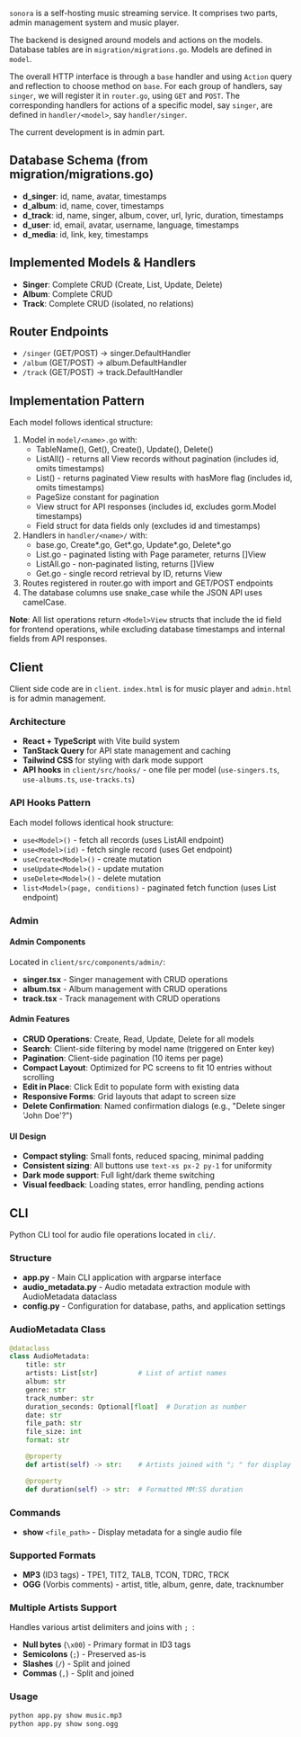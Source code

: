 `sonora` is a self-hosting music streaming service. It comprises two parts, admin management system and music player.

The backend is designed around models and actions on the models. Database tables are in `migration/migrations.go`. Models are defined in `model`.

The overall HTTP interface is through a `base` handler and using `Action` query and reflection to choose method on `base`. For each group of handlers, say `singer`, we will register it in `router.go`, using `GET` and `POST`. The corresponding handlers for actions of a specific model, say `singer`, are defined in `handler/<model>`, say `handler/singer`.

The current development is in admin part.

## Database Schema (from migration/migrations.go)

- **d_singer**: id, name, avatar, timestamps
- **d_album**: id, name, cover, timestamps
- **d_track**: id, name, singer, album, cover, url, lyric, duration, timestamps
- **d_user**: id, email, avatar, username, language, timestamps
- **d_media**: id, link, key, timestamps

## Implemented Models & Handlers

- **Singer**: Complete CRUD (Create, List, Update, Delete)
- **Album**: Complete CRUD
- **Track**: Complete CRUD (isolated, no relations)

## Router Endpoints

- `/singer` (GET/POST) → singer.DefaultHandler
- `/album` (GET/POST) → album.DefaultHandler
- `/track` (GET/POST) → track.DefaultHandler

## Implementation Pattern

Each model follows identical structure:

1. Model in `model/<name>.go` with:
   - TableName(), Get(), Create(), Update(), Delete()
   - ListAll<Name>() - returns all <Name>View records without pagination (includes id, omits timestamps)
   - List<Name>() - returns paginated <Name>View results with hasMore flag (includes id, omits timestamps)
   - <name>PageSize constant for pagination
   - <Name>View struct for API responses (includes id, excludes gorm.Model timestamps)
   - <Name>Field struct for data fields only (excludes id and timestamps)
2. Handlers in `handler/<name>/` with:
   - base.go, Create*.go, Get*.go, Update*.go, Delete*.go
   - List<Name>.go - paginated listing with Page parameter, returns []<Name>View
   - ListAll<Name>.go - non-paginated listing, returns []<Name>View
   - Get<Name>.go - single record retrieval by ID, returns <Name>View
3. Routes registered in router.go with import and GET/POST endpoints
4. The database columns use snake_case while the JSON API uses camelCase.

**Note**: All list operations return `<Model>View` structs that include the id field for frontend operations, while excluding database timestamps and internal fields from API responses.

## Client
Client side code are in `client`. `index.html` is for music player and `admin.html` is for admin management.

### Architecture
- **React + TypeScript** with Vite build system
- **TanStack Query** for API state management and caching
- **Tailwind CSS** for styling with dark mode support
- **API hooks** in `client/src/hooks/` - one file per model (`use-singers.ts`, `use-albums.ts`, `use-tracks.ts`)

### API Hooks Pattern
Each model follows identical hook structure:
- `use<Model>()` - fetch all records (uses ListAll<Model> endpoint)
- `use<Model>(id)` - fetch single record (uses Get<Model> endpoint)
- `useCreate<Model>()` - create mutation
- `useUpdate<Model>()` - update mutation
- `useDelete<Model>()` - delete mutation
- `list<Model>(page, conditions)` - paginated fetch function (uses List<Model> endpoint)

### Admin
#### Admin Components
Located in `client/src/components/admin/`:
- **singer.tsx** - Singer management with CRUD operations
- **album.tsx** - Album management with CRUD operations
- **track.tsx** - Track management with CRUD operations

#### Admin Features
- **CRUD Operations**: Create, Read, Update, Delete for all models
- **Search**: Client-side filtering by model name (triggered on Enter key)
- **Pagination**: Client-side pagination (10 items per page)
- **Compact Layout**: Optimized for PC screens to fit 10 entries without scrolling
- **Edit in Place**: Click Edit to populate form with existing data
- **Responsive Forms**: Grid layouts that adapt to screen size
- **Delete Confirmation**: Named confirmation dialogs (e.g., "Delete singer 'John Doe'?")

#### UI Design
- **Compact styling**: Small fonts, reduced spacing, minimal padding
- **Consistent sizing**: All buttons use `text-xs px-2 py-1` for uniformity
- **Dark mode support**: Full light/dark theme switching
- **Visual feedback**: Loading states, error handling, pending actions

## CLI
Python CLI tool for audio file operations located in `cli/`.

### Structure
- **app.py** - Main CLI application with argparse interface
- **audio_metadata.py** - Audio metadata extraction module with AudioMetadata dataclass
- **config.py** - Configuration for database, paths, and application settings

### AudioMetadata Class
```python
@dataclass
class AudioMetadata:
    title: str
    artists: List[str]          # List of artist names
    album: str
    genre: str
    track_number: str
    duration_seconds: Optional[float]  # Duration as number
    date: str
    file_path: str
    file_size: int
    format: str

    @property
    def artist(self) -> str:    # Artists joined with "; " for display

    @property
    def duration(self) -> str:  # Formatted MM:SS duration
```

### Commands
- **show** `<file_path>` - Display metadata for a single audio file

### Supported Formats
- **MP3** (ID3 tags) - TPE1, TIT2, TALB, TCON, TDRC, TRCK
- **OGG** (Vorbis comments) - artist, title, album, genre, date, tracknumber

### Multiple Artists Support
Handles various artist delimiters and joins with `; `:
- **Null bytes** (`\x00`) - Primary format in ID3 tags
- **Semicolons** (`;`) - Preserved as-is
- **Slashes** (`/`) - Split and joined
- **Commas** (`,`) - Split and joined

### Usage
```bash
python app.py show music.mp3
python app.py show song.ogg
```
